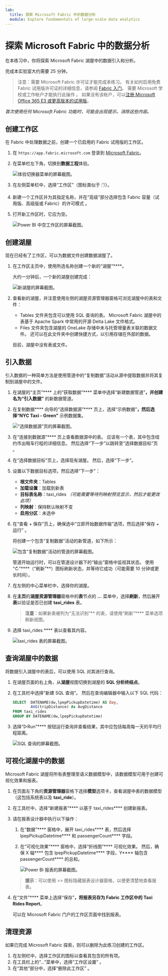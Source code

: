 ```yaml
---
lab:
  title: 探索 Microsoft Fabric 中的数据分析
  module: Explore fundamentals of large-scale data analytics
---
```


# 探索 Microsoft Fabric 中的数据分析

在本练习中，你将探索 Microsoft Fabric 湖屋中的数据引入和分析。

完成本实验室大约需要 25 分钟。

> 注意：需要 Microsoft Fabric 许可证才能完成本练习。 有关如何启用免费 Fabric 试用版许可证的详细信息，请参阅 [Fabric 入门](https://learn.microsoft.com/fabric/get-started/fabric-trial)。 需要 Microsoft 学校或工作帐户才能执行此操作 。 如果没有该帐户，可以[注册 Microsoft Office 365 E3 或更高版本的试用版](https://www.microsoft.com/microsoft-365/business/compare-more-office-365-for-business-plans)。

*首次使用任何 Microsoft Fabric 功能时，可能会出现提示。消除这些内容。*

## 创建工作区

在 Fabric 中处理数据之前，创建一个已启用的 Fabric 试用版的工作区。

1. 在 `https://app.fabric.microsoft.com` 登录到 [Microsoft Fabric](https://app.fabric.microsoft.com)。
1. 在菜单栏左下角，切换到**数据工程**体验。

    ![体验切换器菜单的屏幕截图。](./images/fabric-switcher.png)

1. 在左侧菜单栏中，选择“工作区”（图标类似于 &#128455;）。
1. 新建一个工作区并为其指定名称，并在“高级”部分选择包含 Fabric 容量（试用版、高级版或 Fabric）的许可模式  。
1. 打开新工作区时，它应为空。

    ![Power BI 中空工作区的屏幕截图。](./images/new-workspace.png)

## 创建湖屋

现在已经有了工作区，可以为数据文件创建数据湖屋了。

1. 在工作区主页中，使用所选名称创建一个新的“湖屋”****。

    大约一分钟后，一个新的湖屋创建完成：

    ![新湖屋的屏幕截图。](./images/new-lakehouse.png)

1. 查看新的湖屋，并注意使用左侧的湖屋资源管理器窗格可浏览湖屋中的表和文件：
    - Tables 文件夹包含可以使用 SQL 查询的表。 Microsoft Fabric 湖屋中的表基于 Apache Spark 中常用的开源 Delta Lake 文件格式。
    - Files 文件夹包含湖屋的 OneLake 存储中未与托管增量表关联的数据文件。 还可以在此文件夹中创建快捷方式，以引用存储在外部的数据。

    目前，湖屋中没有表或文件。

## 引入数据

引入数据的一种简单方法是使用管道中的“复制数据”活动从源中提取数据并将其复制到湖屋中的文件。

1. 在湖屋的“主页”**** 上的“获取数据”**** 菜单中选择“新建数据管道”****，并创建名为“引入数据”**** 的新数据管道。
1. 在复制数据**** 向导的“选择数据源”**** 页上，选择“示例数据”****，然后选择“NYC Taxi - Green”**** 示例数据集。

    ![“选择数据源”页的屏幕截图。](./images/choose-data-source.png)

1. 在“连接到数据源”**** 页上查看数据源中的表。 应该有一个表，其中包含纽约市出租车行程的详细信息。 然后选择“下一步”以跳转至“选择数据目标”页 。
1. 在“选择数据目标”页上，选择现有湖屋。 然后，选择“下一步”。
1. 设置以下数据目标选项，然后选择“下一步”：
    - **根文件夹**：Tables
    - **加载设置**：加载到新表
    - **目标表名称**：taxi_rides *（可能需要等待列映射预览显示，然后才能更改此项）*
    - **列映射**：保持默认映射不变
    - **启用分区**：未选中
1. 在“查看 + 保存”页上，确保选中“立即开始数据传输”选项，然后选择“保存 + 运行”  。

    将创建一个包含“复制数据”活动的新管道，如下所示：

    ![包含“复制数据”活动的管道的屏幕截图。](./images/copy-data-pipeline.png)

    管道开始运行时，可以在管道设计器下的“输出”窗格中监视其状态。 使用 “&#8635;”****（“刷新”**）图标刷新状态，并等待它成功（可能需要 10 分钟或更长时间）。

1. 在左侧的中心菜单栏中，选择你的湖屋。
1. 在**主页**的**湖屋资源管理器**窗格中的**表**节点的 **...** 菜单中，选择**刷新**，然后展开**表**以验证是否已创建 **taxi_rides** 表。

    > **注意**：如果新表被列为“无法识别”** 的表，请使用“刷新”**** 菜单选项刷新视图。

1. 选择 taxi_rides **** 表以查看其内容。

    ![taxi_rides 表的屏幕截图。](./images/dimProduct.png)

## 查询湖屋中的数据

将数据引入湖屋中的表后，可以使用 SQL 对其进行查询。

1. 在湖屋页面的右上角，从**湖屋**视图切换到湖屋的 **SQL 分析终结点**。

1. 在工具栏中选择“新建 SQL 查询”。 然后在查询编辑器中输入以下 SQL 代码：

    ```sql
    SELECT  DATENAME(dw,lpepPickupDatetime) AS Day,
            AVG(tripDistance) As AvgDistance
    FROM taxi_rides
    GROUP BY DATENAME(dw,lpepPickupDatetime)
    ```

1. 选择“&#9655;Run”**** 按钮运行查询并查看结果，其中应包括每周每一天的平均行程距离。

    ![SQL 查询的屏幕截图。](./images/sql-query.png)

## 可视化湖屋中的数据

Microsoft Fabric 湖屋将所有表整理至语义数据模型中，该数据模型可用于创建可视化效果和报表。

1. 在页面左下角的**资源管理器**窗格下选择**模型**选项卡，查看湖屋中表的数据模型（这包括系统表以及 **taxi_ride**）。
1. 在工具栏中，选择“新建报表”**** 以基于 taxi_rides**** 创建新报表。
1. 请在报表设计器中执行以下操作：
    1. 在“数据”**** 窗格中，展开 taxi_rides**** 表，然后选择 lpepPickupDatetime**** 和 passengerCount**** 字段。
    1. 在“可视化效果”**** 窗格中，选择“折线图”**** 可视化效果。 然后，确保 X 轴**** 包含 lpepPickupDatetime**** 字段，Y**** 轴包含 passengerCount**** 的总和。

        ![Power BI 报表的屏幕截图。](./images/fabric-report.png)

    > **提示**：可以使用 >> 图标隐藏报表设计器窗格，以便更清楚地查看报表。

1. 在“文件”**** 菜单上选择“保存”****，将报表另存为 Fabric 工作区中的 Taxi Rides Report****。

    可以在 Microsoft Fabric 门户的工作区页面中找到报表。

## 清理资源

如果已完成 Microsoft Fabric 探索，则可以删除为此练习创建的工作区。

1. 在左侧栏中，选择工作区的图标以查看其包含的所有项。
2. 在工具栏上的“...”菜单中，选择“工作区设置” 。
3. 在“其他”部分中，选择“删除此工作区” 。
